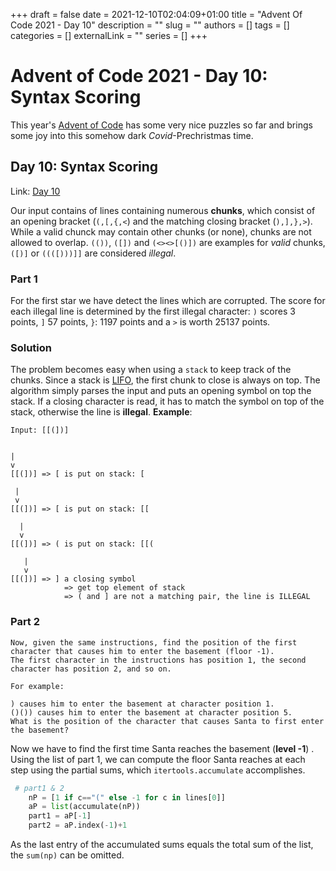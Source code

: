 +++ 
draft = false
date = 2021-12-10T02:04:09+01:00
title = "Advent Of Code 2021 - Day 10"
description = ""
slug = ""
authors = []
tags = []
categories = []
externalLink = ""
series = []
+++

# Advent of Code 2021 - Day 10: Syntax Scoring

This year's [Advent of Code](https://adventofcode.com/) has some very nice puzzles so far and brings some joy into this somehow dark *Covid*-Prechristmas time.

## Day 10: Syntax Scoring
Link: [Day 10](https://adventofcode.com/2021/day/1) 

Our input contains of lines containing numerous **chunks**, which consist of an opening bracket (`(,[,{,<`) and the matching closing bracket (`),],},>`). While a valid chunck may contain other chunks (or none), chunks are not allowed to overlap. `(())`, `([])` and `(<><>[()])` are examples for *valid* chunks, `([)]` or `((([)))]]` are considered *illegal*.

### Part 1
For the first star we have detect the lines which are corrupted. The score for each illegal line is determined by the first illegal character: `)` scores 3 points, `]` 57 points, `}`: 1197 points and a `>` is worth 25137 points.

### Solution
The problem becomes easy when using a `stack` to keep track of the chunks. Since a stack is [LIFO](https://de.wikipedia.org/wiki/Last_In_%E2%80%93_First_Out), the first chunk to close is always on top. The algorithm simply parses the input and puts an opening symbol on top the stack. If a closing character is read, it has to match the symbol on top of the stack, otherwise the line is **illegal**.
**Example**:

```
Input: [[(])]


|
v
[[(])] => [ is put on stack: [

 |
 v
[[(])] => [ is put on stack: [[

  |
  v
[[(])] => ( is put on stack: [[(

   | 
   v
[[(])] => ] a closing symbol 
            => get top element of stack 
            => ( and ] are not a matching pair, the line is ILLEGAL
```
### Part 2

```
Now, given the same instructions, find the position of the first character that causes him to enter the basement (floor -1). 
The first character in the instructions has position 1, the second character has position 2, and so on.

For example:

) causes him to enter the basement at character position 1.
()()) causes him to enter the basement at character position 5.
What is the position of the character that causes Santa to first enter the basement?
```

Now we have to find the first time Santa reaches the basement (**level -1**) . Using the list of part 1, we can compute the floor Santa reaches at each step using the partial sums, which `itertools.accumulate` accomplishes.

```python
 # part1 & 2
    nP = [1 if c=="(" else -1 for c in lines[0]]
    aP = list(accumulate(nP))
    part1 = aP[-1]
    part2 = aP.index(-1)+1
```
As the last entry of the accumulated sums equals the total sum of the list, the `sum(np)` can be omitted.